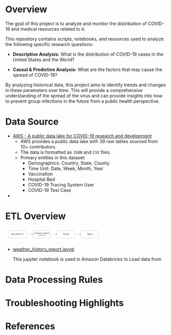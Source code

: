 # Overview
The goal of this project is to analyze and monitor the distribution of COVID-19 and medical resources related to it.

This repository contains scripts, notebooks, and resources used to analyze the following specific research questions:

- <b> Descriptive Analysis:</b> What is the distribution of COVID-19 cases in the United States and the World? 

- <b> Causal & Predictive Analysis:</b> What are the factors that may cause the spread of COVID-19? 

By analyzing historical data, this project aims to identify trends and changes in these parameters over time. This will provide a comprehensive understanding of the spread of the virus and can provide insights into how to prevent group infections in the future from a public health perspective.



# Data Source
- [AWS - A public data lake for COVID-19 research and development](https://aws.amazon.com/covid-19-data-lake/)
  - AWS provides a public data lake with 39 raw tables sourced from 10+ contributors.
  - The data is formatted as `JSON` and `CSV` files.
  - Primary entities in this dataset:
    - Demographics: Country, State, County
    - Time Unit: Date, Week, Month, Year
    - Vaccination
    - Hospital Bed
    - COVID-19 Tracing System User
    - COVID-19 Test Case
- 

# ETL Overview
<img src="https://github.com/irenejiazhou/Data-Engineering-Projects/blob/main/Weather_Analysis_Project/Others/etl_architecture.png"  width="60%" height="60%">

- [weather_history_report.ipynb](https://github.com/irenejiazhou/Data-Engineering-Projects-Public/blob/main/Weather_Analysis_Project/weather_history_report.ipynb)

  This jupyter notebook is used in Amazon Databricks to Load data from 



# Data Processing Rules



# Troubleshooting Highlights










# References

